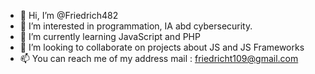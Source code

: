 - 👋 Hi, I’m @Friedrich482
- 👀 I’m interested in programmation, IA abd cybersecurity.
- 🌱 I’m currently learning JavaScript and PHP 
- 💞️ I’m looking to collaborate on projects about JS and JS Frameworks
- 📫 You can reach me of my address mail : friedricht109@gmail.com

<!---
Friedrich482/Friedrich482 is a ✨ special ✨ repository because its `README.md` (this file) appears on your GitHub profile.
You can click the Preview link to take a look at your changes.
--->
